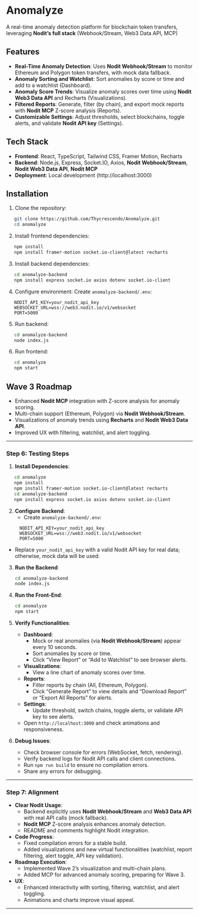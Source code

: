 # Anomalyze

A real-time anomaly detection platform for blockchain token transfers, leveraging **Nodit’s full stack** (Webhook/Stream, Web3 Data API, MCP)

## Features
- **Real-Time Anomaly Detection**: Uses **Nodit Webhook/Stream** to monitor Ethereum and Polygon token transfers, with mock data fallback.
- **Anomaly Sorting and Watchlist**: Sort anomalies by score or time and add to a watchlist (Dashboard).
- **Anomaly Score Trends**: Visualize anomaly scores over time using **Nodit Web3 Data API** and Recharts (Visualizations).
- **Filtered Reports**: Generate, filter (by chain), and export mock reports with **Nodit MCP** Z-score analysis (Reports).
- **Customizable Settings**: Adjust thresholds, select blockchains, toggle alerts, and validate **Nodit API key** (Settings).

## Tech Stack
- **Frontend**: React, TypeScript, Tailwind CSS, Framer Motion, Recharts
- **Backend**: Node.js, Express, Socket.IO, Axios, **Nodit Webhook/Stream**, **Nodit Web3 Data API**, **Nodit MCP**
- **Deployment**: Local development (http://localhost:3000)

## Installation
1. Clone the repository:
```bash
   git clone https://github.com/Thycrescendo/Anomalyze.git
   cd anomalyze
```
2. Install frontend dependencies:
```bash
   npm install
   npm install framer-motion socket.io-client@latest recharts
```
3. Install backend dependencies:
```bash
   cd anomalyze-backend
   npm install express socket.io axios dotenv socket.io-client
```
4. Configure environment:
   Create `anomalyze-backend/.env`:
```env
   NODIT_API_KEY=your_nodit_api_key
   WEBSOCKET_URL=wss://web3.nodit.io/v1/websocket
   PORT=5000
```
5. Run backend:
```bash
   cd anomalyze-backend
   node index.js
```
6. Run frontend:
```bash
   cd anomalyze
   npm start
```

## Wave 3 Roadmap
- Enhanced **Nodit MCP** integration with Z-score analysis for anomaly scoring.
- Multi-chain support (Ethereum, Polygon) via **Nodit Webhook/Stream**.
- Visualizations of anomaly trends using **Recharts** and **Nodit Web3 Data API**.
- Improved UX with filtering, watchlist, and alert toggling.

---

### Step 6: Testing Steps

1. **Install Dependencies**:
```bash
   cd anomalyze
   npm install
   npm install framer-motion socket.io-client@latest recharts
   cd anomalyze-backend
   npm install express socket.io axios dotenv socket.io-client
```

2. **Configure Backend**:
   - Create `anomalyze-backend/.env`:
```env
     NODIT_API_KEY=your_nodit_api_key
     WEBSOCKET_URL=wss://web3.nodit.io/v1/websocket
     PORT=5000
```
   - Replace `your_nodit_api_key` with a valid Nodit API key for real data; otherwise, mock data will be used.

3. **Run the Backend**:
   ```bash
   cd anomalyze-backend
   node index.js
   ```

4. **Run the Front-End**:
   ```bash
   cd anomalyze
   npm start
   ```

5. **Verify Functionalities**:
   - **Dashboard**:
     - Mock or real anomalies (via **Nodit Webhook/Stream**) appear every 10 seconds.
     - Sort anomalies by score or time.
     - Click “View Report” or “Add to Watchlist” to see browser alerts.
   - **Visualizations**:
     - View a line chart of anomaly scores over time.
   - **Reports**:
     - Filter reports by chain (All, Ethereum, Polygon).
     - Click “Generate Report” to view details and “Download Report” or “Export All Reports” for alerts.
   - **Settings**:
     - Update threshold, switch chains, toggle alerts, or validate API key to see alerts.
   - Open `http://localhost:3000` and check animations and responsiveness.

6. **Debug Issues**:
   - Check browser console for errors (WebSocket, fetch, rendering).
   - Verify backend logs for Nodit API calls and client connections.
   - Run `npm run build` to ensure no compilation errors.
   - Share any errors for debugging.

---

### Step 7: Alignment

- **Clear Nodit Usage**:
  - Backend explicitly uses **Nodit Webhook/Stream** and **Web3 Data API** with real API calls (mock fallback).
  - **Nodit MCP** Z-score analysis enhances anomaly detection.
  - README and comments highlight Nodit integration.
- **Code Progress**:
  - Fixed compilation errors for a stable build.
  - Added visualizations and new virtual functionalities (watchlist, report filtering, alert toggle, API key validation).
- **Roadmap Execution**:
  - Implemented Wave 2’s visualization and multi-chain plans.
  - Added MCP for advanced anomaly scoring, preparing for Wave 3.
- **UX**:
  - Enhanced interactivity with sorting, filtering, watchlist, and alert toggling.
  - Animations and charts improve visual appeal.

---